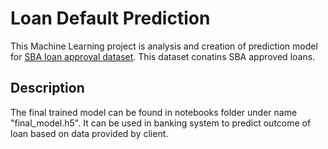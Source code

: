 # Loan Default Prediction 

This Machine Learning project is analysis and creation of prediction model
for [SBA loan approval dataset](https://www.kaggle.com/mirbektoktogaraev/should-this-loan-be-approved-or-denied).
This dataset conatins SBA approved loans.

## Description

The final trained model can be found in notebooks folder under name "final_model.h5".
It can be used in banking system to predict outcome of loan based on data provided 
by client.

